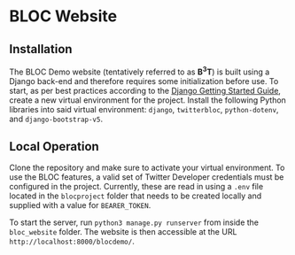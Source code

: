 # BLOC Website

## Installation
The BLOC Demo website (tentatively referred to as **B<sup>3</sup>T**) is built using a Django back-end and therefore requires some initialization before use. To start, as per best practices according to the [Django Getting Started Guide](https://docs.djangoproject.com/en/4.1/topics/install/), create a new virtual environment for the project. Install the following Python libraries into said virtual environment: `django`, `twitterbloc`, `python-dotenv`, and `django-bootstrap-v5`.

## Local Operation
Clone the repository and make sure to activate your virtual environment. To use the BLOC features, a valid set of Twitter Developer credentials must be configured in the project. Currently, these are read in using a `.env` file located in the `blocproject` folder that needs to be created locally and supplied with a value for `BEARER_TOKEN`. 

To start the server, run `python3 manage.py runserver` from inside the `bloc_website` folder. The website is then accessible at the URL `http://localhost:8000/blocdemo/`. 
